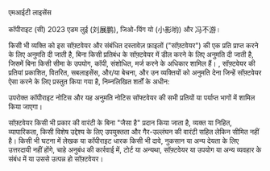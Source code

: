 
एमआईटी लाइसेंस

कॉपीराइट (सी) 2023 एडम लुई (刘展鹏), जिओ-यिंग यो (小影哟) और 冯不游।

किसी भी व्यक्ति को इस सॉफ़्टवेयर और संबंधित दस्तावेज़ फ़ाइलों ("सॉफ़्टवेयर") की एक प्रति प्राप्त करने के लिए अनुमति दी जाती है, बिना किसी प्रतिबंध के सॉफ़्टवेयर में डील करने के लिए अनुमति दी जाती है, जिसमें बिना किसी सीमा के उपयोग, कॉपी, संशोधित, मर्ज करने के अधिकार शामिल हैं। , सॉफ़्टवेयर की प्रतियां प्रकाशित, वितरित, सबलाइसेंस, और/या बेचना, और उन व्यक्तियों को अनुमति देना जिन्हें सॉफ़्टवेयर ऐसा करने के लिए प्रस्तुत किया गया है, निम्नलिखित शर्तों के अधीन:

उपरोक्त कॉपीराइट नोटिस और यह अनुमति नोटिस सॉफ्टवेयर की सभी प्रतियों या पर्याप्त भागों में शामिल किया जाएगा।

सॉफ़्टवेयर किसी भी प्रकार की वारंटी के बिना "जैसा है" प्रदान किया जाता है, व्यक्त या निहित, व्यापारिकता, किसी विशेष उद्देश्य के लिए उपयुक्तता और गैर-उल्लंघन की वारंटी सहित लेकिन सीमित नहीं है। किसी भी घटना में लेखक या कॉपीराइट धारक किसी भी दावे, नुकसान या अन्य देयता के लिए उत्तरदायी नहीं होंगे, चाहे अनुबंध की कार्रवाई में, टोर्ट या अन्यथा, सॉफ़्टवेयर या उपयोग या अन्य व्यवहार के संबंध में या उससे उत्पन्न हो सॉफ़्टवेयर।